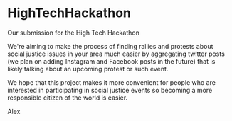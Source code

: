 # HighTechHackathon
Our submission for the High Tech Hackathon

We're aiming to make the process of finding rallies and protests about social justice issues in your area much easier by aggregating twitter posts (we plan on adding Instagram and Facebook posts in the future) that is likely talking about an upcoming protest or such event.

We hope that this project makes it more convenient for people who are interested in participating in social justice events so becoming a more responsible citizen of the world is easier.

Alex